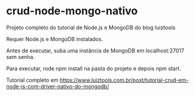 # crud-node-mongo-nativo
Projeto completo do tutorial de Node.js e MongoDB do blog luiztools

Requer Node.js e MongoDB instalados.

Antes de executar, suba uma instância de MongoDB em localhost:27017 sem senha.

Para executar, rode npm install na pasta do projeto e depois npm start.

Tutorial completo em https://www.luiztools.com.br/post/tutorial-crud-em-node-js-com-driver-nativo-do-mongodb/